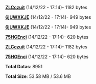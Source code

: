 [**ZLCczuit**](/data/ZLCczuit.txt) (14/12/22 - 17:14)- 1182 bytes

[**6jUWXKJE**](/data/6jUWXKJE.txt) (14/12/22 - 17:14)- 949 bytes

[**6jUWXKJE**](/data/6jUWXKJE.txt) (14/12/22 - 17:14)- 949 bytes

[**75HGEnci**](/data/75HGEnci.txt) (14/12/22 - 17:14)- 620 bytes

[**ZLCczuit**](/data/ZLCczuit.txt) (14/12/22 - 17:14)- 1182 bytes

[**75HGEnci**](/data/75HGEnci.txt) (14/12/22 - 17:14)- 620 bytes

**Total Datas**: 8951

**Total Size**: 53.58 MB / 53.6 MB
